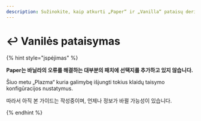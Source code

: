 ```yaml
---
description: Sužinokite, kaip atkurti „Paper“ ir „Vanilla“ pataisų derinį.
---
```


# ↩️ Vanilės pataisymas

{% hint style="įspėjimas" %}

**Paper는 바닐라의 오류를 해결하는 대부분의 패치에 선택지를 추가하고 있지 않습니다.**

Šiuo metu „Plazma“ kuria galimybę išjungti tokius klaidų taisymo konfigūracijos nustatymus.

따라서 아직 본 가이드는 작성중이며, 언제나 정보가 바뀔 가능성이 있습니다.

{% endhint %}
